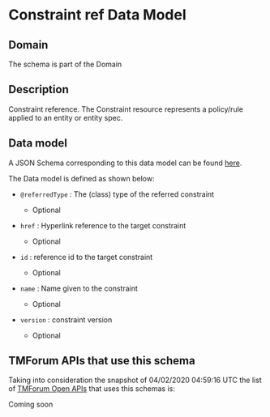 # Constraint ref Data Model

## Domain

The  schema is part of the  Domain

## Description

Constraint reference. The Constraint resource represents a policy/rule applied to an entity or entity spec.

## Data model

A JSON Schema corresponding to this data model can be found
[here](https://github.com/tmforum-rand/schemas/blob/candidates/Common/ConstraintRef.schema.json).

The Data model is defined as shown below:

- `@referredType` : The (class) type of the referred constraint

  - Optional


- `href` : Hyperlink reference to the target constraint

  - Optional


- `id` : reference id to the target constraint

  - Optional


- `name` : Name given to the constraint

  - Optional


- `version` : constraint version

  - Optional






## TMForum APIs that use this schema

Taking into consideration the snapshot of 04/02/2020 04:59:16 UTC the list of [TMForum Open APIs](https://www.tmforum.org/open-apis/) that uses this schemas is:

Coming soon